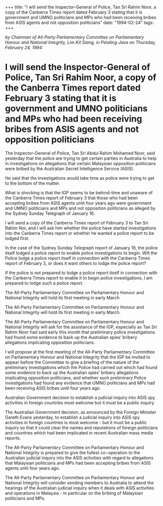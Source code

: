 +++ 
title: "I will send the Inspector-General of Police, Tan Sri Rahim Noor, a copy of the Canberra Times report dated February 3 stating that it is government and UMNO politicians and MPs who had been receiving bribes from ASIS agents and not opposition politicians"
date: "1994-02-24"
tags:
+++

_by Chairman of All-Party Parliamentary Committee on Parliamentary Honour and National Integrity, Lim Kit Siang, in Petaling Java on Thursday, February 24, 1994:_

# I will send the Inspector-General of Police, Tan Sri Rahim Noor, a copy of the Canberra Times report dated February 3 stating that it is government and UMNO politicians and MPs who had been receiving bribes from ASIS agents and not opposition politicians

The Inspector-General of Police, Tan Sri Abdul Rahim Mohamed Noor, said yesterday that the police are trying to get certain parties in Australia to help in investigations on allegations that certain Malaysian opposition politicians were bribed by the Australian Secret Intelligence Service (ASIS).</u>

He said that the investigations would take time as police were trying to get to the bottom of the matter.

What is shocking is that the IGP seems to be behind-time and unaware of the Canberra Times report of February 3 that those who had been accepting bribes from ASIS agents until four years ago were government and UMNO politicians and MPs and not opposition politicians as alleged by the Sydney Sunday Telegraph of January 16.

I will send a copy of the Canberra Times report of February 3 to Tan Sri Rahim Nor, and I will ask him whether the police have started investigations into the Canberra Times report or whether he wanted a police report to be lodged first.

In the case of the Sydney Sunday Telegraph report of January 16, the police itself lodged a police report to enable police investigations to begin. Will the Police lodge a police report itself in connection with the Canberra Times report of February 3, or does it want others to lodge the police report?

If the police is not prepared to lodge a police report itself in connection with the Canberra Times report to enable it to begin police investigations, I am prepared to lodge such a police report.

The All-Party Parliamentary Committee on Parliamentary Honour and National Integrity will hold its first meeting in early March

The All-Party Parliamentary Committee on Parliamentary Honour and National Integrity will hold its first meeting in early March.

The All-Party Parliamentary Committee on Parliamentary Honour and National Integrity will ask for the assistance of the IGP, especially as Tan Sri Rahim Noor had said early this month that preliminary police investigations had found some evidence to back up the Australian spies’ bribery allegations implicating opposition politicians.

I will propose at the first meeting of the All-Party Parliamentary Committee on Parliamentary Honour and National Integrity that the IGP be invited to appear before the Committee to give a briefing of the nature of the preliminary investigations which the Police had carried out which had found some evidence to back up the Australian spies’ bribery allegations implicating opposition politicians, and whether such preliminary Police investigations had found any evidence that UMNO politicians and MPs had been receiving ASIS bribes until four years ago.

Australian Government decision to establish a judicial inquiry into ASIS spy activities in foreign countries most welcome but it must be a public inquiry

The Australian Government decision, as announced by the Foreign Minister Gareth Evans yesterday, to establish a judicial inquiry into ASIS spy activities in foreign countries is most welcome - but it must be a public inquiry so that it could clear the names and reputations of foreign politicians and countries which had been implicated in recent Australian mass media reports.

The All-Party Parliamentary Committee on Parliamentary Honour and National Integrity is prepared to give the fullest co¬operation to the Australian judicial inquiry into the ASIS activities with regard to allegations that Malaysian politicians and MPs had been accepting bribes from ASIS agents until four years ago.

The All-Party Parliamentary Committee on Parliamentary Honour and National Integrity will consider sending members to Australia to attend the hearings of the Australian judicial inquiry when it deals with ASIS activities and operations in Malaysia - in particular on the bribing of Malaysian politicians and MPs.
 
